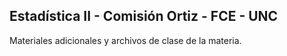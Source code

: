 ## Estadística II - Comisión Ortiz - FCE - UNC

Materiales adicionales y archivos de clase de la materia.
